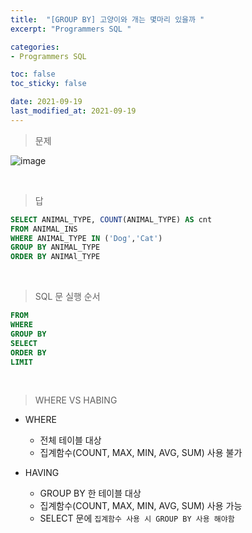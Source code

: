 ```yaml
---
title:  "[GROUP BY] 고양이와 개는 몇마리 있을까 "
excerpt: "Programmers SQL "

categories:
- Programmers SQL

toc: false
toc_sticky: false

date: 2021-09-19
last_modified_at: 2021-09-19
---
```


> 문제

![image](https://user-images.githubusercontent.com/76996686/133912009-fc7038ce-ff78-4a20-9b04-8a66ba119518.png)



<br>

> 답

```sql
SELECT ANIMAL_TYPE, COUNT(ANIMAL_TYPE) AS cnt
FROM ANIMAL_INS
WHERE ANIMAL_TYPE IN ('Dog','Cat')
GROUP BY ANIMAL_TYPE
ORDER BY ANIMAl_TYPE 
```

<br>

> SQL 문 실행 순서

```sql
FROM
WHERE
GROUP BY
SELECT
ORDER BY
LIMIT
```

<br>

> WHERE VS HABING

- WHERE 
  - 전체 테이블 대상
  - 집계함수(COUNT, MAX, MIN, AVG, SUM) 사용 불가

- HAVING
  - GROUP BY 한 테이블 대상
  - 집계함수(COUNT, MAX, MIN, AVG, SUM) 사용 가능
  - SELECT 문에 `집계함수 사용 시 GROUP BY 사용 해야함`